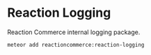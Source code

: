 # Reaction Logging

Reaction Commerce internal logging package.

```
meteor add reactioncommerce:reaction-logging
```
